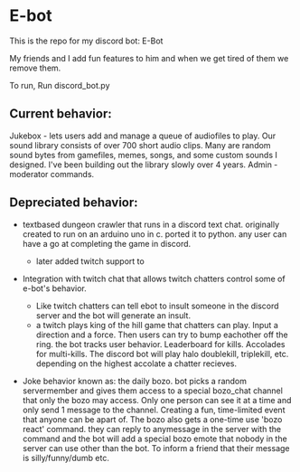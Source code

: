 # E-bot 
This is the repo for my discord bot: E-Bot

My friends and I add fun features to him and when we get tired of them we remove them.



To run, Run discord_bot.py
## Current behavior:
Jukebox - lets users add and manage a queue of audiofiles to play. Our sound library consists of over 700 short audio clips. Many are random sound bytes from gamefiles, memes, songs, and some custom sounds I designed. I've been building out the library slowly over 4 years.
Admin - moderator commands.




## Depreciated behavior:
- textbased dungeon crawler that runs in a discord text chat. originally created to run on an arduino uno in c. ported it to python. any user can have a go at completing the game in discord.
  - later added twitch support to 

- Integration with twitch chat that allows twitch chatters control some of e-bot's behavior.
  - Like twitch chatters can tell ebot to insult someone in the discord server and the bot will generate an insult.
  - a twitch plays king of the hill game that chatters can play. Input a direction and a force. Then users can try to bump eachother off the ring. the bot tracks user behavior. Leaderboard for kills. Accolades for multi-kills. The discord bot will play halo doublekill, triplekill, etc. depending on the highest accolate a chatter recieves.
- Joke behavior known as: the daily bozo. bot picks a random servermember and gives them access to a special bozo_chat channel that only the bozo may access. Only one person can see it at a time and only send 1 message to the channel. Creating a fun, time-limited event that anyone can be apart of. The bozo also gets a one-time use 'bozo react' command. they can reply to anymessage in the server with the command and the bot will add a special bozo emote that nobody in the server can use other than the bot. To inform a friend that their message is silly/funny/dumb etc.
  
